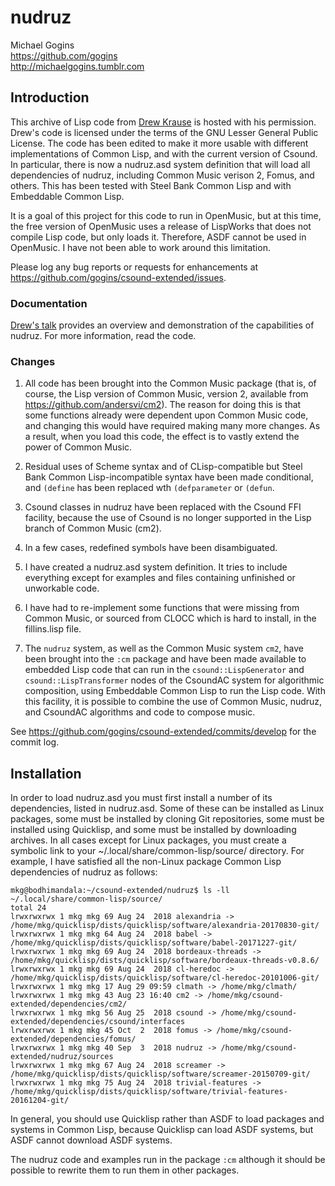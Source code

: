 # nudruz

Michael Gogins<br>
https://github.com/gogins<br>
http://michaelgogins.tumblr.com

## Introduction

This archive of Lisp code from [Drew Krause](http://www.drew-krause.com/) is 
hosted with his permission. Drew's code is licensed under the terms of the GNU 
Lesser General Public License. The code has been edited to make it more 
usable with different implementations of Common Lisp, and with the current 
version of Csound. In particular, there is now a nudruz.asd system 
definition that will load all dependencies of nudruz, including Common 
Music verison 2, Fomus, and others. This has been tested with Steel Bank 
Common Lisp and with Embeddable Common Lisp.

It is a goal of this project for this code to run in OpenMusic, but at this 
time, the free version of OpenMusic uses a release of LispWorks that does not 
compile Lisp code, but only loads it. Therefore, ASDF cannot be used in OpenMusic. 
I have not been able to work around this limitation.

Please log any bug reports or requests for enhancements at 
https://github.com/gogins/csound-extended/issues.

### Documentation

[Drew's talk](http://files.meetup.com/1748515/Drew%20Krause%20slides.pdf) 
provides an overview and demonstration of the capabilities of nudruz. For more 
information, read the code.

### Changes

1.  All code has been brought into the Common Music package (that is, of 
course, the Lisp version of Common Music, version 2, available from 
https://github.com/andersvi/cm2). The reason for doing this is that some 
functions already were dependent upon Common Music code, and changing this 
would have required making many more changes. As a result, when you load this 
code, the effect is to vastly extend the power of Common Music.

2. Residual uses of Scheme syntax and of CLisp-compatible but Steel Bank 
Common Lisp-incompatible syntax have been made conditional, and `(define` 
has been replaced wth `(defparameter` or `(defun`.

3. Csound classes in nudruz have been replaced with the Csound FFI facility, 
because the use of Csound is no longer supported in the Lisp branch of Common 
Music (cm2).

4. In a few cases, redefined symbols have been disambiguated.

5. I have created a nudruz.asd system definition. It tries to include 
everything except for examples and files containing unfinished or unworkable 
code. 

6. I have had to re-implement some functions that were missing from Common 
Music, or sourced from CLOCC which is hard to install, in the fillins.lisp 
file.

7. The `nudruz` system, as well as the Common Music system `cm2`, have been 
brought into the `:cm` package and have been made available to embedded Lisp 
code that can run in the `csound::LispGenerator` and `csound::LispTransformer`
nodes of the CsoundAC system for algorithmic composition, using Embeddable 
Common Lisp to run the Lisp code. With this facility, it is possible to 
combine the use of Common Music, nudruz, and CsoundAC algorithms and code to 
compose music.

See https://github.com/gogins/csound-extended/commits/develop for the commit 
log.

## Installation

In order to load nudruz.asd you must first install a number of its 
dependencies, listed in nudruz.asd. Some of these can be installed as Linux 
packages, some must be installed by cloning Git repositories, some must be 
installed using Quicklisp, and some must be installed by downloading archives. 
In all cases except for Linux packages, you must create a symbolic link 
to your ~/.local/share/common-lisp/source/ directory. For example, I have 
satisfied all the non-Linux package Common Lisp dependencies of nudruz as 
follows:
```
mkg@bodhimandala:~/csound-extended/nudruz$ ls -ll ~/.local/share/common-lisp/source/
total 24
lrwxrwxrwx 1 mkg mkg 69 Aug 24  2018 alexandria -> /home/mkg/quicklisp/dists/quicklisp/software/alexandria-20170830-git/
lrwxrwxrwx 1 mkg mkg 64 Aug 24  2018 babel -> /home/mkg/quicklisp/dists/quicklisp/software/babel-20171227-git/
lrwxrwxrwx 1 mkg mkg 69 Aug 24  2018 bordeaux-threads -> /home/mkg/quicklisp/dists/quicklisp/software/bordeaux-threads-v0.8.6/
lrwxrwxrwx 1 mkg mkg 69 Aug 24  2018 cl-heredoc -> /home/mkg/quicklisp/dists/quicklisp/software/cl-heredoc-20101006-git/
lrwxrwxrwx 1 mkg mkg 17 Aug 29 09:59 clmath -> /home/mkg/clmath/
lrwxrwxrwx 1 mkg mkg 43 Aug 23 16:40 cm2 -> /home/mkg/csound-extended/dependencies/cm2/
lrwxrwxrwx 1 mkg mkg 56 Aug 25  2018 csound -> /home/mkg/csound-extended/dependencies/csound/interfaces
lrwxrwxrwx 1 mkg mkg 45 Oct  2  2018 fomus -> /home/mkg/csound-extended/dependencies/fomus/
lrwxrwxrwx 1 mkg mkg 40 Sep  3  2018 nudruz -> /home/mkg/csound-extended/nudruz/sources
lrwxrwxrwx 1 mkg mkg 67 Aug 24  2018 screamer -> /home/mkg/quicklisp/dists/quicklisp/software/screamer-20150709-git/
lrwxrwxrwx 1 mkg mkg 75 Aug 24  2018 trivial-features -> /home/mkg/quicklisp/dists/quicklisp/software/trivial-features-20161204-git/
```

In general, you should use Quicklisp rather than ASDF to load packages and 
systems in Common Lisp, because Quicklisp can load ASDF systems, but ASDF cannot 
download ASDF systems.

The nudruz code and examples run in the package `:cm` although it should be 
possible to rewrite them to run them in other packages.
